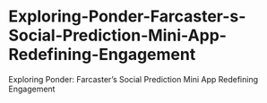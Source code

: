 # Exploring-Ponder-Farcaster-s-Social-Prediction-Mini-App-Redefining-Engagement
Exploring Ponder: Farcaster’s Social Prediction Mini App Redefining Engagement
